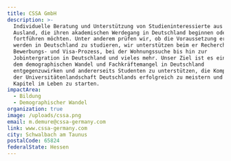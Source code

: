 ```yaml
---
title: CSSA GmbH
description: >-
  Individuelle Beratung und Unterstützung von Studieninteressierte aus dem
  Ausland, die ihren akademischen Werdegang in Deutschland beginnen oder
  fortführen möchten. Unter anderem prüfen wir, ob die Voraussetzung erfüllt
  werden in Deutschland zu studieren, wir unterstützen beim er Recherche, beim
  Bewerbungs- und Visa-Prozess, bei der Wohnungssuche bis hin zur
  Jobintergration in Deutschland und vieles mehr. Unser Ziel ist es einerseits
  dem demographischen Wandel und Fachkräftemangel in Deutschland
  entgegenzuwirken und andererseits Studenten zu unterstützen, die Komplexität
  der Universitätenlandschaft Deutschlands erfolgreich zu meistern und ein neues
  Kapitel im Leben zu starten.
impactArea:
  - Bildung
  - Demographischer Wandel
organization: true
image: /uploads/cssa.png
email: m.demure@cssa-germany.com
link: www.cssa-germany.com
city: Schwalbach am Taunus
postalCode: 65824
federalState: Hessen
---
```


